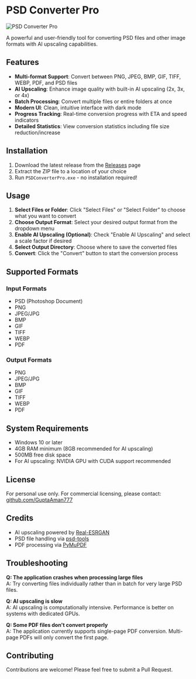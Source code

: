 # PSD Converter Pro

![PSD Converter Pro](screenshots/app_screenshot.png)

A powerful and user-friendly tool for converting PSD files and other image formats with AI upscaling capabilities.

## Features

- **Multi-format Support**: Convert between PNG, JPEG, BMP, GIF, TIFF, WEBP, PDF, and PSD files
- **AI Upscaling**: Enhance image quality with built-in AI upscaling (2x, 3x, or 4x)
- **Batch Processing**: Convert multiple files or entire folders at once
- **Modern UI**: Clean, intuitive interface with dark mode
- **Progress Tracking**: Real-time conversion progress with ETA and speed indicators
- **Detailed Statistics**: View conversion statistics including file size reduction/increase

## Installation

1. Download the latest release from the [Releases](https://github.com/GuptaAman777/psd-converter/releases) page
2. Extract the ZIP file to a location of your choice
3. Run `PSDConverterPro.exe` - no installation required!

## Usage

1. **Select Files or Folder**: Click "Select Files" or "Select Folder" to choose what you want to convert
2. **Choose Output Format**: Select your desired output format from the dropdown menu
3. **Enable AI Upscaling (Optional)**: Check "Enable AI Upscaling" and select a scale factor if desired
4. **Select Output Directory**: Choose where to save the converted files
5. **Convert**: Click the "Convert" button to start the conversion process

## Supported Formats

### Input Formats
- PSD (Photoshop Document)
- PNG
- JPEG/JPG
- BMP
- GIF
- TIFF
- WEBP
- PDF

### Output Formats
- PNG
- JPEG/JPG
- BMP
- GIF
- TIFF
- WEBP
- PDF

## System Requirements

- Windows 10 or later
- 4GB RAM minimum (8GB recommended for AI upscaling)
- 500MB free disk space
- For AI upscaling: NVIDIA GPU with CUDA support recommended

## License

For personal use only. For commercial licensing, please contact: [github.com/GuptaAman777](https://github.com/GuptaAman777)

## Credits

- AI upscaling powered by [Real-ESRGAN](https://github.com/xinntao/Real-ESRGAN)
- PSD file handling via [psd-tools](https://github.com/psd-tools/psd-tools)
- PDF processing via [PyMuPDF](https://github.com/pymupdf/PyMuPDF)

## Troubleshooting

**Q: The application crashes when processing large files**  
A: Try converting files individually rather than in batch for very large PSD files.

**Q: AI upscaling is slow**  
A: AI upscaling is computationally intensive. Performance is better on systems with dedicated GPUs.

**Q: Some PDF files don't convert properly**  
A: The application currently supports single-page PDF conversion. Multi-page PDFs will only convert the first page.

## Contributing

Contributions are welcome! Please feel free to submit a Pull Request.